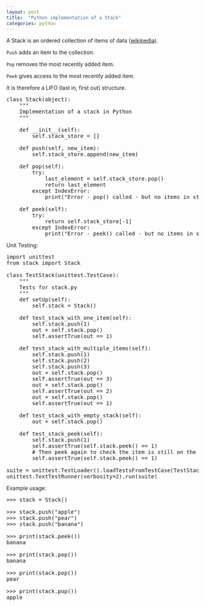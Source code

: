 ```yaml
---
layout: post
title:  "Python implementation of a Stack"
categories: python
---
```

A Stack is an ordered collection of items of data (<a href="https://en.wikipedia.org/wiki/Stack_(abstract_data_type)">wikipedia</a>).

<code>Push</code> adds an item to the collection.

<code>Pop</code> removes the most recently added item. 

<code>Peek</code> gives access to the most recently added item.

It is therefore a LIFO (last in, first out) structure.

<pre class="lang:default decode:true " >class Stack(object):
    """
    Implementation of a stack in Python
    """

    def __init__(self):
        self.stack_store = []

    def push(self, new_item):
        self.stack_store.append(new_item)

    def pop(self):
        try:
            last_element = self.stack_store.pop()
            return last_element
        except IndexError:
            print("Error - pop() called - but no items in stack")

    def peek(self):
        try:
            return self.stack_store[-1]
        except IndexError:
            print("Error - peek() called - but no items in stack")</pre>

Unit Testing:

<pre class="lang:default decode:true " >import unittest
from stack import Stack

class TestStack(unittest.TestCase):
    """
    Tests for stack.py
    """
    def setUp(self):
        self.stack = Stack()

    def test_stack_with_one_item(self):
        self.stack.push(1)
        out = self.stack.pop()
        self.assertTrue(out == 1)

    def test_stack_with_multiple_items(self):
        self.stack.push(1)
        self.stack.push(2)
        self.stack.push(3)
        out = self.stack.pop()
        self.assertTrue(out == 3)
        out = self.stack.pop()
        self.assertTrue(out == 2)
        out = self.stack.pop()
        self.assertTrue(out == 1)

    def test_stack_with_empty_stack(self):
        out = self.stack.pop()

    def test_stack_peek(self):
        self.stack.push(1)
        self.assertTrue(self.stack.peek() == 1)
        # Then peek again to check the item is still on the stack
        self.assertTrue(self.stack.peek() == 1)

suite = unittest.TestLoader().loadTestsFromTestCase(TestStack)
unittest.TextTestRunner(verbosity=2).run(suite)</pre> 

Example usage:
<pre class="lang:default decode:true " >
>>> stack = Stack()

>>> stack.push("apple")
>>> stack.push("pear")
>>> stack.push("banana")

>>> print(stack.peek())
banana

>>> print(stack.pop())
banana

>>> print(stack.pop())
pear

>>> print(stack.pop())
apple
</pre> 
